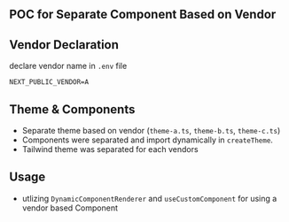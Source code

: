 ## POC for Separate Component Based on Vendor

## Vendor Declaration

declare vendor name in `.env` file

```
NEXT_PUBLIC_VENDOR=A
```

## Theme & Components

- Separate theme based on vendor (`theme-a.ts`, `theme-b.ts`, `theme-c.ts`)
- Components were separated and import dynamically in `createTheme`.
- Tailwind theme was separated for each vendors

## Usage

- utlizing `DynamicComponentRenderer` and `useCustomComponent` for using a vendor based Component
